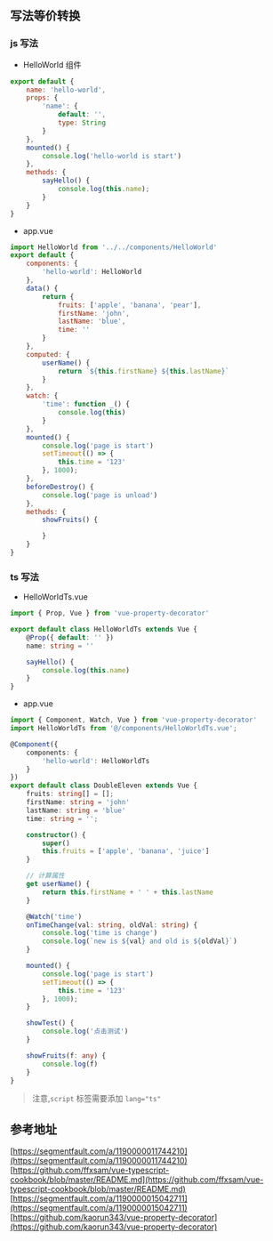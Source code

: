 
## 写法等价转换

### js 写法

- HelloWorld 组件
```js
export default {
    name: 'hello-world',
    props: {
        'name': {
            default: '',
            type: String
        }
    },
    mounted() {
        console.log('hello-world is start')
    },
    methods: {
        sayHello() {
            console.log(this.name);
        }
    }
}
```

- app.vue
```js
import HelloWorld from '../../components/HelloWorld'
export default {
    components: {
        'hello-world': HelloWorld
    },
    data() {
        return {
            fruits: ['apple', 'banana', 'pear'],
            firstName: 'john',
            lastName: 'blue',
            time: ''
        }
    },
    computed: {
        userName() {
            return `${this.firstName} ${this.lastName}`
        }
    },
    watch: {
        'time': function _() {
            console.log(this)
        }
    },
    mounted() {
        console.log('page is start')
        setTimeout(() => {
            this.time = '123'
        }, 1000);
    },
    beforeDestroy() {
        console.log('page is unload')
    },
    methods: {
        showFruits() {

        }
    }
}
```

### ts 写法

- HelloWorldTs.vue

```ts
import { Prop, Vue } from 'vue-property-decorator'

export default class HelloWorldTs extends Vue {
    @Prop({ default: '' })
    name: string = ''

    sayHello() {
        console.log(this.name)
    }
}
```

- app.vue

```ts
import { Component, Watch, Vue } from 'vue-property-decorator'
import HelloWorldTs from '@/components/HelloWorldTs.vue';

@Component({
    components: {
        'hello-world': HelloWorldTs
    }
})
export default class DoubleEleven extends Vue {
    fruits: string[] = [];
    firstName: string = 'john'
    lastName: string = 'blue'
    time: string = '';

    constructor() {
        super()
        this.fruits = ['apple', 'banana', 'juice']
    }

    // 计算属性
    get userName() {
        return this.firstName + ' ' + this.lastName
    }

    @Watch('time')
    onTimeChange(val: string, oldVal: string) {
        console.log('time is change')
        console.log(`new is ${val} and old is ${oldVal}`)
    }

    mounted() {
        console.log('page is start')
        setTimeout(() => {
            this.time = '123'
        }, 1000);
    }

    showTest() {
        console.log('点击测试')
    }

    showFruits(f: any) {
        console.log(f)
    }
}
```

> 注意,`script` 标签需要添加 `lang="ts"`

## 参考地址
[https://segmentfault.com/a/1190000011744210](https://segmentfault.com/a/1190000011744210)
[https://github.com/ffxsam/vue-typescript-cookbook/blob/master/README.md](https://github.com/ffxsam/vue-typescript-cookbook/blob/master/README.md)
[https://segmentfault.com/a/1190000015042711](https://segmentfault.com/a/1190000015042711)
[https://github.com/kaorun343/vue-property-decorator](https://github.com/kaorun343/vue-property-decorator)
